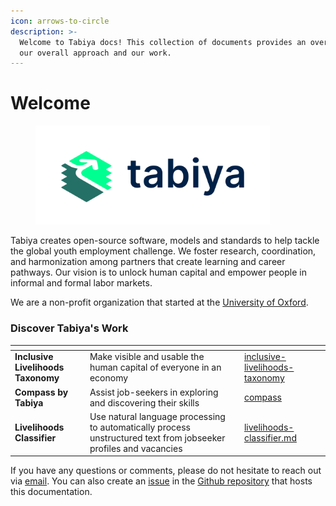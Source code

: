 ```yaml
---
icon: arrows-to-circle
description: >-
  Welcome to Tabiya docs! This collection of documents provides an overview of
  our overall approach and our work.
---
```


# Welcome

<figure><picture><source srcset=".gitbook/assets/Tabiya_Logo_RGB_Monochrome_ImageWord_Dark.png" media="(prefers-color-scheme: dark)"><img src=".gitbook/assets/Tabiya_Logo_RGB_Chromatic_ImageWord.png" alt="" width="375"></picture><figcaption></figcaption></figure>

Tabiya creates open-source software, models and standards to help tackle the global youth employment challenge. We foster research, coordination, and harmonization among partners that create learning and career pathways. Our vision is to unlock human capital and empower people in informal and formal labor markets.&#x20;

We are a non-profit organization that started at the [University of Oxford](https://www.oxfordmartin.ox.ac.uk/future-of-development/).

### Discover Tabiya's Work

<table data-view="cards"><thead><tr><th></th><th></th><th></th><th data-hidden data-card-target data-type="content-ref"></th><th data-hidden data-card-cover data-type="files"></th></tr></thead><tbody><tr><td><strong>Inclusive Livelihoods Taxonomy</strong></td><td>Make visible and usable the human capital of everyone in an economy</td><td></td><td><a href="our-tech-stack/inclusive-livelihoods-taxonomy/">inclusive-livelihoods-taxonomy</a></td><td></td></tr><tr><td><strong>Compass by Tabiya</strong></td><td>Assist job-seekers in exploring and discovering their skills</td><td></td><td><a href="our-tech-stack/compass/">compass</a></td><td></td></tr><tr><td><strong>Livelihoods Classifier</strong></td><td>Use natural language processing to automatically process unstructured text from jobseeker profiles and vacancies </td><td></td><td><a href="our-tech-stack/livelihoods-classifier.md">livelihoods-classifier.md</a></td><td></td></tr></tbody></table>

If you have any questions or comments, please do not hesitate to reach out via [email](mailto:hi@tabiya.tech). You can also create an [issue](https://github.com/tabiya-tech/docs/issues) in the [Github repository](https://github.com/tabiya-tech/docs/) that hosts this documentation.

